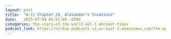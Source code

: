 ```yaml
---
layout: post
title:  "4-11 Chapter 25_ Alexander's Invasions"
date:   2023-07-09 06:51:00 -0500
categories: the-story-of-the-world-vol-1-ancient-times
podcast_link: https://nilbus-podcasts.s3.us-east-2.amazonaws.com/the-well-trained-mind/The%20Story%20of%20the%20World%20Vol.%201%20Ancient%20Times/4-11%20Chapter%2025_%20Alexander's%20Invasions.mp3
---
```

